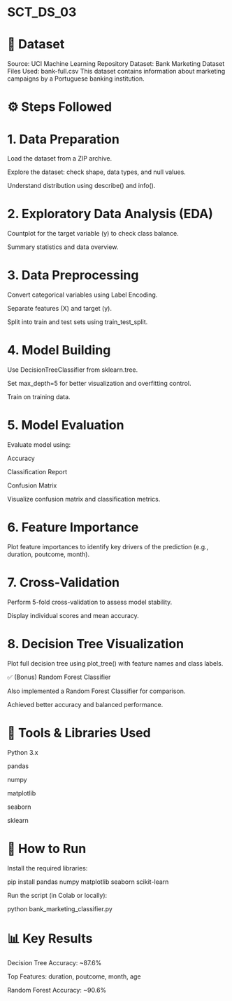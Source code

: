 # SCT_DS_03
# 📁 Dataset

Source: UCI Machine Learning Repository
Dataset: Bank Marketing Dataset
Files Used: bank-full.csv
This dataset contains information about marketing campaigns by a Portuguese banking institution.

# ⚙ Steps Followed
# 1. Data Preparation

Load the dataset from a ZIP archive.

Explore the dataset: check shape, data types, and null values.

Understand distribution using describe() and info().

# 2. Exploratory Data Analysis (EDA)

Countplot for the target variable (y) to check class balance.

Summary statistics and data overview.

# 3. Data Preprocessing

Convert categorical variables using Label Encoding.

Separate features (X) and target (y).

Split into train and test sets using train_test_split.

# 4. Model Building

Use DecisionTreeClassifier from sklearn.tree.

Set max_depth=5 for better visualization and overfitting control.

Train on training data.

# 5. Model Evaluation

Evaluate model using:

Accuracy

Classification Report

Confusion Matrix

Visualize confusion matrix and classification metrics.

# 6. Feature Importance

Plot feature importances to identify key drivers of the prediction (e.g., duration, poutcome, month).

# 7. Cross-Validation

Perform 5-fold cross-validation to assess model stability.

Display individual scores and mean accuracy.

# 8. Decision Tree Visualization

Plot full decision tree using plot_tree() with feature names and class labels.

✅ (Bonus) Random Forest Classifier

Also implemented a Random Forest Classifier for comparison.

Achieved better accuracy and balanced performance.

# 🔧 Tools & Libraries Used

Python 3.x

pandas

numpy

matplotlib

seaborn

sklearn

# 📌 How to Run

Install the required libraries:

pip install pandas numpy matplotlib seaborn scikit-learn


Run the script (in Colab or locally):

python bank_marketing_classifier.py

# 📊 Key Results

Decision Tree Accuracy: ~87.6%

Top Features: duration, poutcome, month, age

Random Forest Accuracy: ~90.6%
